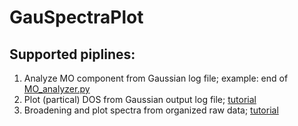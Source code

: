 # GauSpectraPlot

## Supported piplines:
1. Analyze MO component from Gaussian log file; example: end of [MO_analyzer.py](https://github.com/hanghu/SpectraPlot/blob/master/MO_analyzer.py) 
2. Plot (partical) DOS from Gaussian output log file;  [tutorial](https://github.com/hanghu/SpectraPlot/blob/master/plot_DOS_tutorial.ipynb)
3. Broadening and plot spectra from organized raw data; [tutorial](https://github.com/hanghu/SpectraPlot/blob/master/plot_sepctra_tutorial.ipynb)
